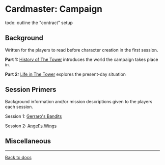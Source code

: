 # Cardmaster: Campaign

todo: outline the "contract" setup

## Background

Written for the players to read before character creation in the first session.

**Part 1:** [History of The Tower](intro/README.md) introduces the world the campaign takes place in.

**Part 2:** [Life in The Tower](intro/tower-present.md) explores the present-day situation

## Session Primers

Background information and/or mission descriptions given to the players each session.

Session 1: [Gerraro's Bandits](/sessions/1.md)

Session 2: [Angel's Wings](/sessions/2.md)

## Miscellaneous



---

[Back to docs](https://github.com/elliottomlinson/rpcg/blob/master/docs/README.md)
